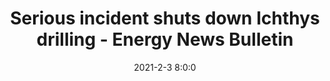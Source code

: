 ---
"title": "Serious incident shuts down Ichthys drilling - Energy News Bulletin"
"date": "2021-2-3 8:0:0"
"feed_name": "GOOGLENEWS"
"feed_website": "https://news.google.com/search?q=drilling%2Bincident&hl=en-US&gl=US&ceid=US:en"
"feed_rss": "https://news.google.com/rss/search?q=drilling%2Bincident&hl=en-US&gl=US&ceid=US:en"
"link": "https://www.energynewsbulletin.net/maintenance-shutdowns/news/1403928/serious-incident-shuts-down-ichthys-drilling"
"file": "_posts/2021-2-3-8-0-0_GOOGLENEWS_e4a89c92d0a562481898fac52be2a832b09d7775.md"
"accident": "0"
"drilling": "0"
"dead": "0"
"injured": "0"
---